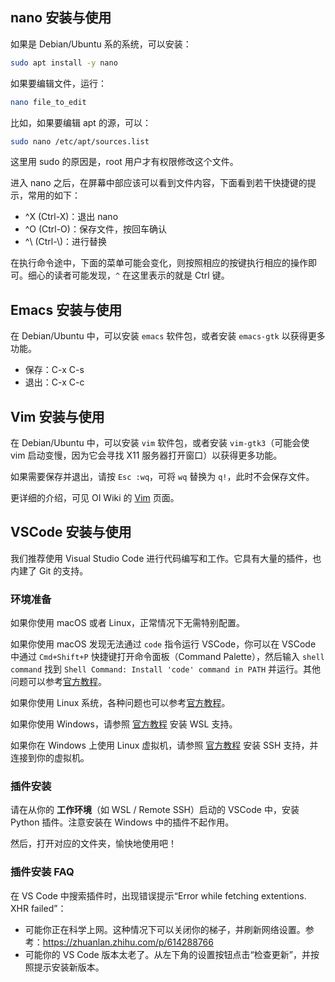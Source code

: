 ## nano 安装与使用

如果是 Debian/Ubuntu 系的系统，可以安装：

```bash
sudo apt install -y nano
```

如果要编辑文件，运行：

```bash
nano file_to_edit
```

比如，如果要编辑 apt 的源，可以：

```bash
sudo nano /etc/apt/sources.list
```

这里用 sudo 的原因是，root 用户才有权限修改这个文件。

进入 nano 之后，在屏幕中部应该可以看到文件内容，下面看到若干快捷键的提示，常用的如下：

- ^X (Ctrl-X)：退出 nano
- ^O (Ctrl-O)：保存文件，按回车确认
- ^\\ (Ctrl-\\)：进行替换

在执行命令途中，下面的菜单可能会变化，则按照相应的按键执行相应的操作即可。细心的读者可能发现，`^` 在这里表示的就是 Ctrl 键。

## Emacs 安装与使用

在 Debian/Ubuntu 中，可以安装 `emacs` 软件包，或者安装 `emacs-gtk` 以获得更多功能。

- 保存：C-x C-s
- 退出：C-x C-c

## Vim 安装与使用

在 Debian/Ubuntu 中，可以安装 `vim` 软件包，或者安装 `vim-gtk3`（可能会使 vim 启动变慢，因为它会寻找 X11 服务器打开窗口）以获得更多功能。

如果需要保存并退出，请按 `Esc :wq`，可将 `wq` 替换为 `q!`，此时不会保存文件。

更详细的介绍，可见 OI Wiki 的 [Vim](https://oi-wiki.org/tools/editor/vim/) 页面。

## VSCode 安装与使用

我们推荐使用 Visual Studio Code 进行代码编写和工作。它具有大量的插件，也内建了 Git 的支持。

### 环境准备

如果你使用 macOS 或者 Linux，正常情况下无需特别配置。

如果你使用 macOS 发现无法通过 `code` 指令运行 VSCode，你可以在 VSCode 中通过 `Cmd+Shift+P` 快捷键打开命令面板（Command Palette），然后输入 `shell command` 找到 `Shell Command: Install 'code' command in PATH` 并运行。其他问题可以参考[官方教程](https://code.visualstudio.com/docs/setup/mac)。

如果你使用 Linux 系统，各种问题也可以参考[官方教程](https://code.visualstudio.com/docs/setup/linux)。

如果你使用 Windows，请参照 [官方教程](https://code.visualstudio.com/docs/remote/wsl-tutorial) 安装 WSL 支持。

如果你在 Windows 上使用 Linux 虚拟机，请参照 [官方教程](https://code.visualstudio.com/docs/remote/ssh-tutorial) 安装 SSH 支持，并连接到你的虚拟机。

### 插件安装

请在从你的 **工作环境**（如 WSL / Remote SSH）启动的 VSCode 中，安装 Python 插件。注意安装在 Windows 中的插件不起作用。

然后，打开对应的文件夹，愉快地使用吧！

### 插件安装 FAQ
在 VS Code 中搜索插件时，出现错误提示“Error while fetching extentions. XHR failed”：

* 可能你正在科学上网。这种情况下可以关闭你的梯子，并刷新网络设置。参考：https://zhuanlan.zhihu.com/p/614288766
* 可能你的 VS Code 版本太老了。从左下角的设置按钮点击“检查更新”，并按照提示安装新版本。
